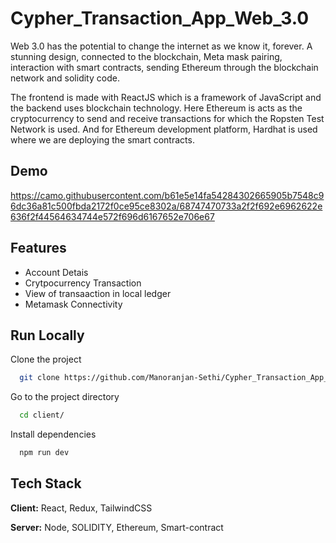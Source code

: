 # Cypher_Transaction_App_Web_3.0

Web 3.0 has the potential to change the internet as we know it, forever. A stunning design, connected to the blockchain, Meta mask pairing, interaction with smart contracts, sending Ethereum through the blockchain network and solidity code.

The frontend is made with ReactJS which is a framework of JavaScript and the backend uses blockchain technology. Here Ethereum is acts as the cryptocurrency to send and receive transactions for which the Ropsten Test Network is used. And for Ethereum development platform, Hardhat is used where we are deploying the smart contracts.



## Demo

https://camo.githubusercontent.com/b61e5e14fa54284302665905b7548c96dc36a81c500fbda2172f0ce95ce8302a/68747470733a2f2f692e6962622e636f2f44564634744e572f696d6167652e706e67
## Features

- Account Detais
- Crytpocurrency Transaction
- View of transaaction in local ledger
- Metamask Connectivity


## Run Locally

Clone the project

```bash
  git clone https://github.com/Manoranjan-Sethi/Cypher_Transaction_App_Web_3.0.git
```

Go to the project directory

```bash
  cd client/
```

Install dependencies

```bash
  npm run dev
```


## Tech Stack

**Client:** React, Redux, TailwindCSS

**Server:** Node, SOLIDITY, Ethereum, Smart-contract



